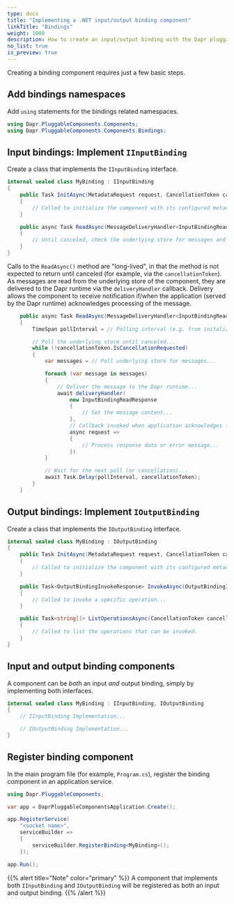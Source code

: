 ```yaml
---
type: docs
title: "Implementing a .NET input/output binding component"
linkTitle: "Bindings"
weight: 1000
description: How to create an input/output binding with the Dapr pluggable components .NET SDK
no_list: true
is_preview: true
---
```


Creating a binding component requires just a few basic steps.

## Add bindings namespaces

Add `using` statements for the bindings related namespaces.

```csharp
using Dapr.PluggableComponents.Components;
using Dapr.PluggableComponents.Components.Bindings;
```

## Input bindings: Implement `IInputBinding`

Create a class that implements the `IInputBinding` interface.

```csharp
internal sealed class MyBinding : IInputBinding
{
    public Task InitAsync(MetadataRequest request, CancellationToken cancellationToken = default)
    {
        // Called to initialize the component with its configured metadata...
    }

    public async Task ReadAsync(MessageDeliveryHandler<InputBindingReadRequest, InputBindingReadResponse> deliveryHandler, CancellationToken cancellationToken = default)
    {
        // Until canceled, check the underlying store for messages and deliver them to the Dapr runtime...
    }
}
```

Calls to the `ReadAsync()` method are "long-lived", in that the method is not expected to return until canceled (for example, via the `cancellationToken`). As messages are read from the underlying store of the component, they are delivered to the Dapr runtime via the `deliveryHandler` callback. Delivery allows the component to receive notification if/when the application (served by the Dapr runtime) acknowledges processing of the message.

```csharp
    public async Task ReadAsync(MessageDeliveryHandler<InputBindingReadRequest, InputBindingReadResponse> deliveryHandler, CancellationToken cancellationToken = default)
    {
        TimeSpan pollInterval = // Polling interval (e.g. from initalization metadata)...

        // Poll the underlying store until canceled...
        while (!cancellationToken.IsCancellationRequested)
        {
            var messages = // Poll underlying store for messages...

            foreach (var message in messages)
            {
                // Deliver the message to the Dapr runtime...
                await deliveryHandler(
                    new InputBindingReadResponse
                    {
                        // Set the message content...
                    },
                    // Callback invoked when application acknowledges the message...
                    async request =>
                    {
                        // Process response data or error message...
                    })
            }

            // Wait for the next poll (or cancellation)...
            await Task.Delay(pollInterval, cancellationToken);
        }
    }
```

## Output bindings: Implement `IOutputBinding`

Create a class that implements the `IOutputBinding` interface.

```csharp
internal sealed class MyBinding : IOutputBinding
{
    public Task InitAsync(MetadataRequest request, CancellationToken cancellationToken = default)
    {
        // Called to initialize the component with its configured metadata...
    }

    public Task<OutputBindingInvokeResponse> InvokeAsync(OutputBindingInvokeRequest request, CancellationToken cancellationToken = default)
    {
        // Called to invoke a specific operation...
    }

    public Task<string[]> ListOperationsAsync(CancellationToken cancellationToken = default)
    {
        // Called to list the operations that can be invoked.
    }
}
```

## Input and output binding components

A component can be _both_ an input _and_ output binding, simply by implementing both interfaces.

```csharp
internal sealed class MyBinding : IInputBinding, IOutputBinding
{
    // IInputBinding Implementation...

    // IOutputBinding Implementation...
}
```

## Register binding component

In the main program file (for example, `Program.cs`), register the binding component in an application service.

```csharp
using Dapr.PluggableComponents;

var app = DaprPluggableComponentsApplication.Create();

app.RegisterService(
    "<socket name>",
    serviceBuilder =>
    {
        serviceBuilder.RegisterBinding<MyBinding>();
    });

app.Run();
```

{{% alert title="Note" color="primary" %}}
A component that implements both `IInputBinding` and `IOutputBinding` will be registered as both an input and output binding.
{{% /alert %}}
